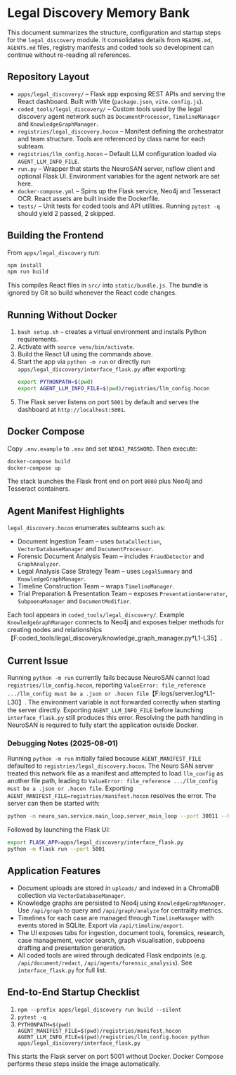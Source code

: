 # Legal Discovery Memory Bank

This document summarizes the structure, configuration and startup steps for the `legal_discovery` module. It consolidates details from `README.md`, `AGENTS.md` files, registry manifests and coded tools so development can continue without re-reading all references.

## Repository Layout

- `apps/legal_discovery/` – Flask app exposing REST APIs and serving the React dashboard. Built with Vite (`package.json`, `vite.config.js`).
- `coded_tools/legal_discovery/` – Custom tools used by the legal discovery agent network such as `DocumentProcessor`, `TimelineManager` and `KnowledgeGraphManager`.
- `registries/legal_discovery.hocon` – Manifest defining the orchestrator and team structure. Tools are referenced by class name for each subteam.
- `registries/llm_config.hocon` – Default LLM configuration loaded via `AGENT_LLM_INFO_FILE`.
- `run.py` – Wrapper that starts the NeuroSAN server, nsflow client and optional Flask UI. Environment variables for the agent network are set here.
- `docker-compose.yml` – Spins up the Flask service, Neo4j and Tesseract OCR. React assets are built inside the Dockerfile.
- `tests/` – Unit tests for coded tools and API utilities. Running `pytest -q` should yield 2 passed, 2 skipped.

## Building the Frontend

From `apps/legal_discovery` run:
```bash
npm install
npm run build
```
This compiles React files in `src/` into `static/bundle.js`. The bundle is ignored by Git so build whenever the React code changes.

## Running Without Docker

1. `bash setup.sh` – creates a virtual environment and installs Python requirements.
2. Activate with `source venv/bin/activate`.
3. Build the React UI using the commands above.
4. Start the app via `python -m run` or directly run `apps/legal_discovery/interface_flask.py` after exporting:
   ```bash
   export PYTHONPATH=$(pwd)
   export AGENT_LLM_INFO_FILE=$(pwd)/registries/llm_config.hocon
   ```
5. The Flask server listens on port `5001` by default and serves the dashboard at `http://localhost:5001`.

## Docker Compose

Copy `.env.example` to `.env` and set `NEO4J_PASSWORD`. Then execute:
```bash
docker-compose build
docker-compose up
```
The stack launches the Flask front end on port `8080` plus Neo4j and Tesseract containers.

## Agent Manifest Highlights

`legal_discovery.hocon` enumerates subteams such as:
- Document Ingestion Team – uses `DataCollection`, `VectorDatabaseManager` and `DocumentProcessor`.
- Forensic Document Analysis Team – includes `FraudDetector` and `GraphAnalyzer`.
- Legal Analysis Case Strategy Team – uses `LegalSummary` and `KnowledgeGraphManager`.
- Timeline Construction Team – wraps `TimelineManager`.
- Trial Preparation & Presentation Team – exposes `PresentationGenerator`, `SubpoenaManager` and `DocumentModifier`.

Each tool appears in `coded_tools/legal_discovery/`. Example `KnowledgeGraphManager` connects to Neo4j and exposes helper methods for creating nodes and relationships【F:coded_tools/legal_discovery/knowledge_graph_manager.py†L1-L35】.

## Current Issue

Running `python -m run` currently fails because NeuroSAN cannot load `registries/llm_config.hocon`, reporting `ValueError: file_reference .../llm_config must be a .json or .hocon file`【F:logs/server.log†L1-L30】. The environment variable is not forwarded correctly when starting the server directly. Exporting `AGENT_LLM_INFO_FILE` before launching `interface_flask.py` still produces this error. Resolving the path handling in NeuroSAN is required to fully start the application outside Docker.

### Debugging Notes (2025-08-01)
Running `python -m run` initially failed because `AGENT_MANIFEST_FILE` defaulted to
`registries/legal_discovery.hocon`. The Neuro SAN server treated this network file
as a manifest and attempted to load `llm_config` as another file path, leading to
`ValueError: file_reference .../llm_config must be a .json or .hocon file`.
Exporting `AGENT_MANIFEST_FILE=registries/manifest.hocon` resolves the error.
The server can then be started with:
```bash
python -m neuro_san.service.main_loop.server_main_loop --port 30011 --http_port 8081
```
Followed by launching the Flask UI:
```bash
export FLASK_APP=apps/legal_discovery/interface_flask.py
python -m flask run --port 5001
```

## Application Features

- Document uploads are stored in `uploads/` and indexed in a ChromaDB collection via `VectorDatabaseManager`.
- Knowledge graphs are persisted to Neo4j using `KnowledgeGraphManager`. Use `/api/graph` to query and `/api/graph/analyze` for centrality metrics.
- Timelines for each case are managed through `TimelineManager` with events stored in SQLite. Export via `/api/timeline/export`.
- The UI exposes tabs for ingestion, document tools, forensics, research, case management, vector search, graph visualisation, subpoena drafting and presentation generation.
- All coded tools are wired through dedicated Flask endpoints (e.g. `/api/document/redact`, `/api/agents/forensic_analysis`). See `interface_flask.py` for full list.

## End-to-End Startup Checklist

1. `npm --prefix apps/legal_discovery run build --silent`
2. `pytest -q`
3. `PYTHONPATH=$(pwd) AGENT_MANIFEST_FILE=$(pwd)/registries/manifest.hocon AGENT_LLM_INFO_FILE=$(pwd)/registries/llm_config.hocon python apps/legal_discovery/interface_flask.py`

This starts the Flask server on port 5001 without Docker. Docker Compose performs these steps inside the image automatically.
